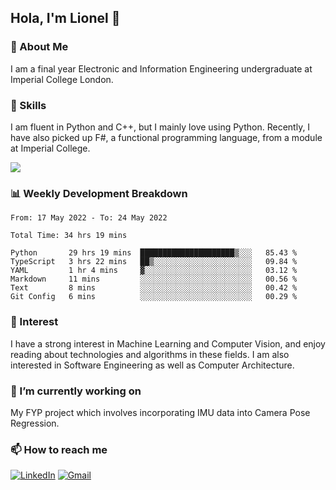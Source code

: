 ## Hola, I'm Lionel 👋

### 🚀 About Me
I am a final year Electronic and Information Engineering undergraduate at Imperial College London. 

### 🔨 Skills 
I am fluent in Python and C++, but I mainly love using Python. Recently, I have also picked up F#, a functional programming language, from a module at Imperial College. 

<img src="https://github-readme-stats.vercel.app/api?username=sytan98&&show_icons=true&title_color=ffffff&icon_color=bb2acf&text_color=daf7dc&bg_color=151515">

### 📊 Weekly Development Breakdown
<!--START_SECTION:waka-->

```text
From: 17 May 2022 - To: 24 May 2022

Total Time: 34 hrs 19 mins

Python       29 hrs 19 mins  █████████████████████▒░░░   85.43 %
TypeScript   3 hrs 22 mins   ██▒░░░░░░░░░░░░░░░░░░░░░░   09.84 %
YAML         1 hr 4 mins     ▓░░░░░░░░░░░░░░░░░░░░░░░░   03.12 %
Markdown     11 mins         ░░░░░░░░░░░░░░░░░░░░░░░░░   00.56 %
Text         8 mins          ░░░░░░░░░░░░░░░░░░░░░░░░░   00.42 %
Git Config   6 mins          ░░░░░░░░░░░░░░░░░░░░░░░░░   00.29 %
```

<!--END_SECTION:waka-->

### 🌱 Interest 
I have a strong interest in Machine Learning and Computer Vision, and enjoy reading about technologies and algorithms in these fields. I am also interested in Software Engineering as well as Computer Architecture.

### 🔭 I’m currently working on 
My FYP project which involves incorporating IMU data into Camera Pose Regression. 

### 📫 How to reach me
[![LinkedIn](https://img.shields.io/badge/linkedin-%230077B5.svg?style=for-the-badge&logo=linkedin&logoColor=white)](https://www.linkedin.com/in/si-yu-lionel-tan-28a414105/)
[![Gmail](https://img.shields.io/badge/Gmail-D14836?style=for-the-badge&logo=gmail&logoColor=white)](mailto:tansiyu1@gmail.com)
